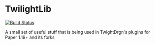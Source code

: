 # TwilightLib
[![Build Status](https://ci.twlghtdrgn.net/job/TwilightLib/badge/icon)](https://ci.twlghtdrgn.net/job/TwilightLib/)

A small set of useful stuff that is being used in TwlghtDrgn's plugins for Paper 1.19+ and its forks